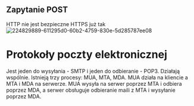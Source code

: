 ## Zapytanie POST
HTTP nie jest bezpieczne
HTTPS już tak
![224829889-611295d0-60b2-4759-830e-5d285787ee08](https://github.com/user-attachments/assets/be84e287-1aef-439e-8cb6-399169663221)
# Protokoły poczty elektronicznej
Jest jeden do wysyłania - SMTP i jeden do odbieranie - POP3. Działają wspólnie. Istnieją trzy procesy: MUA, MTA, MDA. MUA działa na kliencie a MTA i MDA na serwerze. MUA wysyła na serwer poprzez MTA i odbiera poprzez MDA, a serwer obsługuje odbieranie maili z MTA i wysyłanie poprzez MDA.
